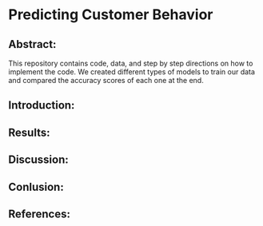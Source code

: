 # Predicting Customer Behavior 

## Abstract:
This repository contains code, data, and step by step directions on how to implement the code. We created different types of models to train our data and compared the accuracy scores of each one at the end. 


## Introduction:


## Results:


## Discussion:


## Conlusion:


## References:


